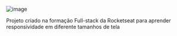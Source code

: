 ![image](https://github.com/user-attachments/assets/244f1533-03af-46e7-a86e-d227ad7499d3)


Projeto criado  na formação Full-stack da Rocketseat para aprender responsividade em diferente tamanhos de tela

